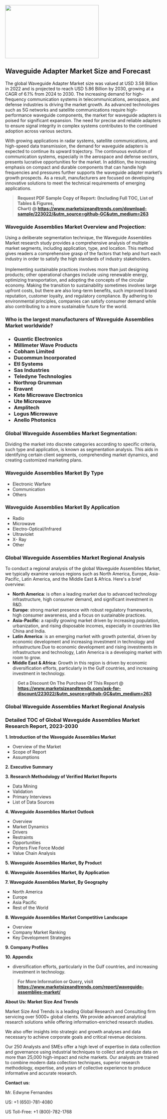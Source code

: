 <p><img class="alignnone size-medium wp-image-20088" src="https://ffe5etoiles.com/wp-content/uploads/2024/12/MST1-300x171.png" alt="" width="300" height="171" /></p><h2>Waveguide Adapter Market Size and Forecast</h2><p>The global Waveguide Adapter Market size was valued at USD 3.58 Billion in 2022 and is projected to reach USD 5.86 Billion by 2030, growing at a CAGR of 6.1% from 2024 to 2030. The increasing demand for high-frequency communication systems in telecommunications, aerospace, and defense industries is driving the market growth. As advanced technologies such as 5G networks and satellite communications require high-performance waveguide components, the market for waveguide adapters is poised for significant expansion. The need for precise and reliable adapters to ensure signal integrity in complex systems contributes to the continued adoption across various sectors.</p><p>With growing applications in radar systems, satellite communications, and high-speed data transmission, the demand for waveguide adapters is expected to continue its upward trajectory. The continuous evolution of communication systems, especially in the aerospace and defense sectors, presents lucrative opportunities for the market. In addition, the increasing emphasis on compact and durable components that can handle high frequencies and pressures further supports the waveguide adapter market’s growth prospects. As a result, manufacturers are focused on developing innovative solutions to meet the technical requirements of emerging applications.</p></p><blockquote id="" class=""><strong>Request PDF Sample Copy of Report: (Including Full TOC, List of Tables &amp; Figures, Chart)&nbsp;@&nbsp;<strong><a href="https://www.marketsizeandtrends.com/download-sample/223022/&utm_source=github-GC&utm_medium=263" target="_blank">https://www.marketsizeandtrends.com/download-sample/223022/&utm_source=github-GC&utm_medium=263</a></strong></strong></blockquote><h3 id="" class="">Waveguide Assemblies Market&nbsp;Overview and Projection:</h3><p id="" class="">Using a deliberate segmentation technique, the Waveguide Assemblies Market research study provides a comprehensive analysis of multiple market segments, including application, type, and location. This method gives readers a comprehensive grasp of the factors that help and hurt each industry in order to satisfy the high standards of industry stakeholders. <br /> <br />Implementing sustainable practices involves more than just designing products; other operational changes include using renewable energy, optimizing transportation, and adopting the concepts of the circular economy. Making the transition to sustainability sometimes involves large upfront costs, but there are also long-term benefits, such improved brand reputation, customer loyalty, and regulatory compliance. By adhering to environmental principles, companies can satisfy consumer demand while also contributing to a more sustainable future for the world.</p><h3 id="" class="">Who is the largest manufacturers of&nbsp;Waveguide Assemblies Market worldwide?</h3><h3 class=""><p><ul><li>Quantic Electronics </li><li> Millimeter Wave Products </li><li> Cobham Limited </li><li> Ducommun Incorporated </li><li> Etl Systems </li><li> Sas Industries </li><li> Teledyne Technologies </li><li> Northrop Grumman </li><li> Eravant </li><li> Kete Microwave Electronics </li><li> Ute Microwave </li><li> Amplitech </li><li> Logus Microwave </li><li> Anello Photonics</li></ul></p></h3><h3 id="" class="">Global&nbsp;Waveguide Assemblies Market Segmentation:</h3><p id="" class="">Dividing the market into discrete categories according to specific criteria, such type and application, is known as segmentation analysis. This aids in identifying certain client segments, comprehending market dynamics, and creating customized marketing plans.</p><h3 id="" class="">Waveguide Assemblies Market&nbsp;By Type</h3><p><p><ul><li>Electronic Warfare</li><li> Communication</li><li> Others</p></li></ul></p></p><h3 id="" class="">Waveguide Assemblies Market&nbsp;By Application</h3><p class=""><p><ul><li>Radio</li><li> Microwave</li><li> Electro-Optical/Infrared</li><li> Ultraviolet</li><li> X- Ray</li><li> Other</li></ul></p></p><h3 id="" class="">Global Waveguide Assemblies Market Regional Analysis</h3><p id="" class="">To conduct a regional analysis of the global Waveguide Assemblies Market, we typically examine various regions such as North America, Europe, Asia-Pacific, Latin America, and the Middle East &amp; Africa. Here's a brief overview:</p><ul><li><strong>North America</strong>: is often a leading market due to advanced technology infrastructure, high consumer demand, and significant investment in R&amp;D.</li><li><strong>Europe</strong>: strong market presence with robust regulatory frameworks, high consumer awareness, and a focus on sustainable practices.</li><li><strong>Asia-Pacific</strong>: a rapidly growing market driven by increasing population, urbanization, and rising disposable incomes, especially in countries like China and India.</li><li><strong>Latin America</strong>: is an emerging market with growth potential, driven by economic development and increasing investment in technology and infrastructure.Due to economic development and rising investments in infrastructure and technology, Latin America is a developing market with room to grow.</li><li><strong>Middle East &amp; Africa</strong>: Growth in this region is driven by economic diversification efforts, particularly in the Gulf countries, and increasing investment in technology.</li></ul><blockquote id="" class=""><strong>Get a Discount On The Purchase Of This Report @ <strong><a href="https://www.marketsizeandtrends.com/ask-for-discount/223022/&utm_source=github-GC&utm_medium=263" target="_blank">https://www.marketsizeandtrends.com/ask-for-discount/223022/&utm_source=github-GC&utm_medium=263</a></strong></strong></blockquote><h3 id="" class="">Global Waveguide Assemblies Market Regional Analysis</h3><h3 id="" class="">Detailed TOC of Global Waveguide Assemblies Market Research Report, 2023-2030</h3><p id="" class=""><strong>1. Introduction of the Waveguide Assemblies Market</strong></p><ul><li>Overview of the Market</li><li>Scope of Report</li><li>Assumptions</li></ul><p id="" class=""><strong>2. Executive Summary</strong></p><p id="" class=""><strong>3. Research Methodology of Verified Market Reports</strong></p><ul><li>Data Mining</li><li>Validation</li><li>Primary Interviews</li><li>List of Data Sources</li></ul><p id="" class=""><strong>4. Waveguide Assemblies Market Outlook</strong></p><ul><li>Overview</li><li>Market Dynamics</li><li>Drivers</li><li>Restraints</li><li>Opportunities</li><li>Porters Five Force Model</li><li>Value Chain Analysis</li></ul><p id="" class=""><strong>5. Waveguide Assemblies Market, By Product</strong></p><p id="" class=""><strong>6. Waveguide Assemblies Market, By Application</strong></p><p id="" class=""><strong>7. Waveguide Assemblies Market, By Geography</strong></p><ul><li>North America</li><li>Europe</li><li>Asia Pacific</li><li>Rest of the World</li></ul><p id="" class=""><strong>8. Waveguide Assemblies Market Competitive Landscape</strong></p><ul><li>Overview</li><li>Company Market Ranking</li><li>Key Development Strategies</li></ul><p id="" class=""><strong>9. Company Profiles</strong></p><p id="" class=""><strong>10. Appendix</strong></p><ul><li>diversification efforts, particularly in the Gulf countries, and increasing investment in technology.</li></ul><blockquote id="" class=""><strong>For More Information or Query, visit <strong><strong><a href="https://www.marketsizeandtrends.com/report/waveguide-assemblies-market/" target="_blank">https://www.marketsizeandtrends.com/report/waveguide-assemblies-market/</a></strong></strong></strong></blockquote><p id="" class=""><strong>About Us: Market Size And Trends</strong></p><p id="" class="">Market Size And Trends is a leading Global Research and Consulting firm servicing over 5000+ global clients. We provide advanced analytical research solutions while offering information-enriched research studies.</p><p id="" class="">We also offer insights into strategic and growth analyses and data necessary to achieve corporate goals and critical revenue decisions.</p><p id="" class="">Our 250 Analysts and SMEs offer a high level of expertise in data collection and governance using industrial techniques to collect and analyze data on more than 25,000 high-impact and niche markets. Our analysts are trained to combine modern data collection techniques, superior research methodology, expertise, and years of collective experience to produce informative and accurate research.</p><p id="" class=""><strong>Contact us:</strong></p><p id="" class="">Mr. Edwyne Fernandes</p><p id="" class="">US: +1 (650)-781-4080</p><p id="" class="">US Toll-Free: +1 (800)-782-1768</p>
